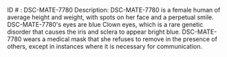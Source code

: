 ID # : DSC-MATE-7780
Description: DSC-MATE-7780 is a female human of average height and weight, with spots on her face and a perpetual smile. DSC-MATE-7780's eyes are blue Clown eyes, which is a rare genetic disorder that causes the iris and sclera to appear bright blue. DSC-MATE-7780 wears a medical mask that she refuses to remove in the presence of others, except in instances where it is necessary for communication.